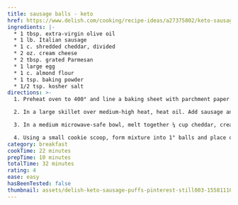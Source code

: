 ```yaml
---
title: sausage balls - keto
href: https://www.delish.com/cooking/recipe-ideas/a27375802/keto-sausage-puffs-recipe/
ingredients: |-
  * 1 tbsp. extra-virgin olive oil
  * 1 lb. Italian sausage
  * 1 c. shredded cheddar, divided
  * 2 oz. cream cheese
  * 2 tbsp. grated Parmesan
  * 1 large egg
  * 1 c. almond flour
  * 1 tsp. baking powder
  * 1/2 tsp. kosher salt
directions: >-
  1. Preheat oven to 400° and line a baking sheet with parchment paper.

  2. In a large skillet over medium-high heat, heat oil. Add sausage and cook, breaking up meat with a wooden spoon, until golden, about 7 minutes. Remove from heat.

  3. In a medium microwave-safe bowl, melt together ¼ cup cheddar, cream cheese, and Parmesan. Add cooked sausage, egg, almond flour, baking powder, and salt and stir to combine. Stir in remaining ¾ cup cheddar.

  4. Using a small cookie scoop, form mixture into 1" balls and place on prepared baking sheet. Bake until sausage is cooked through and golden, 20 to 22 minutes.
category: breakfast
cookTime: 22 minutes
prepTime: 10 minutes
totalTime: 32 minutes
rating: 4
ease: easy
hasBeenTested: false
thumbnail: assets/delish-keto-sausage-puffs-pinterest-still003-1558111000.jpg
---
```


